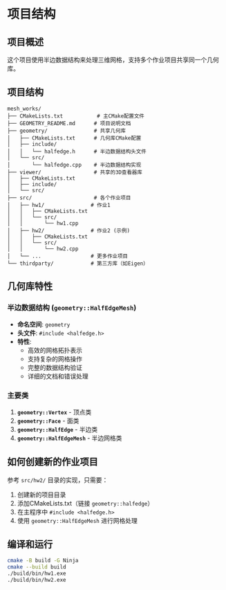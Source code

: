 # 项目结构

## 项目概述

这个项目使用半边数据结构来处理三维网格，支持多个作业项目共享同一个几何库。

## 项目结构

```
mesh_works/
├── CMakeLists.txt           # 主CMake配置文件
├── GEOMETRY_README.md      # 项目说明文档
├── geometry/               # 共享几何库
│   ├── CMakeLists.txt      # 几何库CMake配置
│   ├── include/
│   │   └── halfedge.h      # 半边数据结构头文件
│   └── src/
│       └── halfedge.cpp    # 半边数据结构实现
├── viewer/                 # 共享的3D查看器库
│   ├── CMakeLists.txt
│   ├── include/
│   └── src/
├── src/                    # 各个作业项目
│   ├── hw1/               # 作业1
│   │   ├── CMakeLists.txt
│   │   └── src/
│   │       └── hw1.cpp
│   ├── hw2/               # 作业2 (示例)
│   │   ├── CMakeLists.txt
│   │   └── src/
│   │       └── hw2.cpp
│   └── ...                # 更多作业项目
└── thirdparty/            # 第三方库（如Eigen）
```

## 几何库特性

### 半边数据结构 (`geometry::HalfEdgeMesh`)

- **命名空间**: `geometry`
- **头文件**: `#include <halfedge.h>`
- **特性**:
  - 高效的网格拓扑表示
  - 支持复杂的网格操作
  - 完整的数据结构验证
  - 详细的文档和错误处理

### 主要类

1. **`geometry::Vertex`** - 顶点类
2. **`geometry::Face`** - 面类
3. **`geometry::HalfEdge`** - 半边类
4. **`geometry::HalfEdgeMesh`** - 半边网格类

## 如何创建新的作业项目

参考 `src/hw2/` 目录的实现，只需要：

1. 创建新的项目目录
2. 添加CMakeLists.txt（链接 `geometry::halfedge`）
3. 在主程序中 `#include <halfedge.h>`
4. 使用 `geometry::HalfEdgeMesh` 进行网格处理

## 编译和运行

```bash
cmake -B build -G Ninja
cmake --build build
./build/bin/hw1.exe
./build/bin/hw2.exe
```